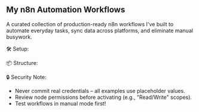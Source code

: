 ## My n8n Automation Workflows
A curated collection of production-ready n8n workflows I've built to automate everyday tasks, sync data across platforms, and eliminate manual busywork.

🛠️ Setup:

📦 Structure:

🔒 Security Note: 
- Never commit real credentials – all examples use placeholder values.
- Review node permissions before activating (e.g., "Read/Write" scopes).
- Test workflows in manual mode first!
